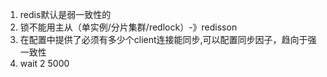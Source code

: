1.  redis默认是弱一致性的
2. 锁不能用主从（单实例/分片集群/redlock）-》redisson
3. 在配置中提供了必须有多少个client连接能同步,可以配置同步因子，趋向于强一致性
4. wait 2 5000